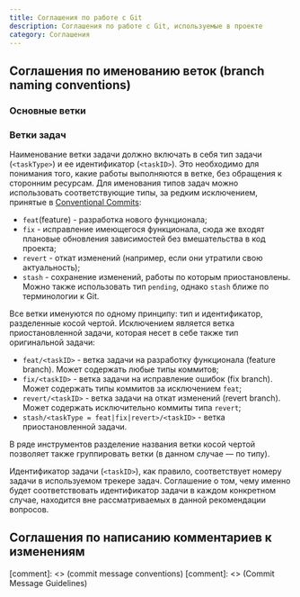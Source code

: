 ```yaml
---
title: Соглашения по работе с Git
description: Соглашения по работе с Git, используемые в проекте
category: Соглашения
---
```


## Соглашения по именованию веток (branch naming conventions)

### Основные ветки

### Ветки задач

Наименование ветки задачи должно включать в себя тип задачи (`<taskType>`) и ее идентификатор (`<taskID>`). Это
необходимо для понимания того, какие работы выполняются в ветке, без обращения к сторонним ресурсам. Для именования
типов задач можно использовать соответствующие типы, за редким исключением, принятые в
[Conventional Commits](https://www.conventionalcommits.org/en/v1.0.0/):

- `feat`(feature) - разработка нового функционала;
- `fix` - исправление имеющегося функционала, сюда же входят плановые обновления зависимостей без вмешательства в код
  проекта;
- `revert` - откат изменений (например, если они утратили свою актуальность);
- `stash` - сохранение изменений, работы по которым приостановлены. Можно также использовать тип `pending`, однако
  `stash` ближе по терминологии к Git.

Все ветки именуются по одному принципу: тип и идентификатор, разделенные косой чертой. Исключением является ветка
приостановленной задачи, которая несет в себе также тип оригинальной задачи:

- `feat/<taskID>` - ветка задачи на разработку функционала (feature branch). Может содержать любые типы коммитов;
- `fix/<taskID>` - ветка задачи на исправление ошибок (fix branch). Может содержать типы коммитов за исключением `feat`;
- `revert/<taskID>` - ветка задачи на откат изменений (revert branch). Может содержать исключительно коммиты типа
  `revert`;
- `stash/<taskType = feat|fix|revert>/<taskID>` - ветка приостановленной задачи.

В ряде инструментов разделение названия ветки косой чертой позволяет также группировать ветки (в данном случае &mdash;
по типу).

Идентификатор задачи (`<taskID>`), как правило, соответствует номеру задачи в используемом трекере задач. Соглашение о
том, чему именно будет соответствовать идентификатор задачи в каждом конкретном случае, находится вне рассматриваемых в
данной рекомендации вопросов.

## Соглашения по написанию комментариев к изменениям

[comment]: <> (commit message conventions) [comment]: <> (Commit Message Guidelines)
